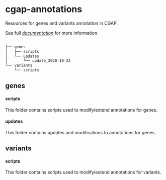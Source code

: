 # cgap-annotations

Resources for genes and variants annotation in CGAP.

See full [*documentation*](https://cgap-annotations.readthedocs.io/en/latest/ "documentation") for more information.

```bash
.
├── genes
│   ├── scripts
│   └── updates
│       └── update_2020-10-22
└── variants
    └── scripts
```

## genes

#### scripts

This folder contains scripts used to modify/extend annotations for genes.

#### updates

This folder contains updates and modifications to annotations for genes.

## variants

#### scripts

This folder contains scripts used to modify/extend annotations for variants.
